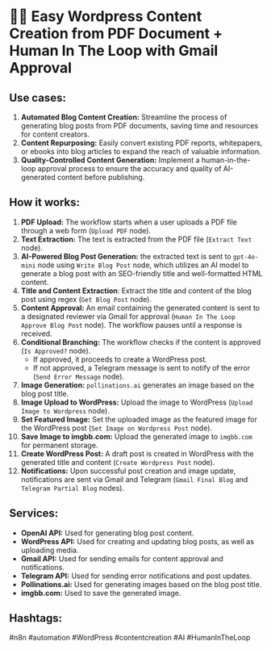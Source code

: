 # 📄✨ Easy Wordpress Content Creation from PDF Document + Human In The Loop with Gmail Approval

## Use cases:

1.  **Automated Blog Content Creation:** Streamline the process of generating blog posts from PDF documents, saving time and resources for content creators.
2.  **Content Repurposing:** Easily convert existing PDF reports, whitepapers, or ebooks into blog articles to expand the reach of valuable information.
3.  **Quality-Controlled Content Generation:** Implement a human-in-the-loop approval process to ensure the accuracy and quality of AI-generated content before publishing.

## How it works:

1.  **PDF Upload:** The workflow starts when a user uploads a PDF file through a web form (`Upload PDF` node).
2.  **Text Extraction:** The text is extracted from the PDF file (`Extract Text` node).
3.  **AI-Powered Blog Post Generation:** the extracted text is sent to `gpt-4o-mini` node using `Write Blog Post` node, which utilizes an AI model to generate a blog post with an SEO-friendly title and well-formatted HTML content.
4.  **Title and Content Extraction**: Extract the title and content of the blog post using regex (`Get Blog Post` node).
5.  **Content Approval:** An email containing the generated content is sent to a designated reviewer via Gmail for approval (`Human In The Loop Approve Blog Post` node). The workflow pauses until a response is received.
6.  **Conditional Branching:** The workflow checks if the content is approved (`Is Approved?` node).
    *   If approved, it proceeds to create a WordPress post.
    *   If not approved, a Telegram message is sent to notify of the error (`Send Error Message` node).
7.  **Image Generation:** `pollinations.ai` generates an image based on the blog post title.
8.  **Image Upload to WordPress:** Upload the image to WordPress (`Upload Image to Wordpress` node).
9.  **Set Featured Image:** Set the uploaded image as the featured image for the WordPress post (`Set Image on Wordpress Post` node).
10. **Save Image to imgbb.com:** Upload the generated image to `imgbb.com` for permanent storage.
11. **Create WordPress Post:** A draft post is created in WordPress with the generated title and content (`Create Wordpress Post` node).
12.  **Notifications:** Upon successful post creation and image update, notifications are sent via Gmail and Telegram (`Gmail Final Blog` and `Telegram Partial Blog` nodes).

## Services:

*   **OpenAI API:** Used for generating blog post content.
*   **WordPress API:** Used for creating and updating blog posts, as well as uploading media.
*   **Gmail API:** Used for sending emails for content approval and notifications.
*   **Telegram API:** Used for sending error notifications and post updates.
*   **Pollinations.ai:** Used for generating images based on the blog post title.
*   **imgbb.com:** Used to save the generated image.

## Hashtags:

#n8n #automation #WordPress #contentcreation #AI #HumanInTheLoop
